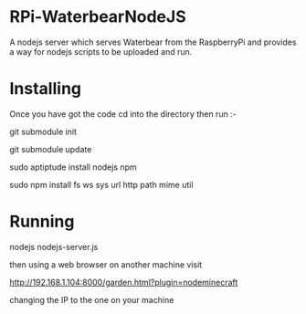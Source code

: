 RPi-WaterbearNodeJS
===================

A nodejs server which serves Waterbear from the RaspberryPi and provides a way for nodejs scripts to be uploaded and run.


Installing
==========

Once you have got the code cd into the directory then run :-

git submodule init

git submodule update


sudo aptiptude install nodejs npm

sudo npm install fs ws sys url http path mime util


Running
=======

nodejs nodejs-server.js

then using a web browser on another machine visit

http://192.168.1.104:8000/garden.html?plugin=nodeminecraft

changing the IP to the one on your machine

